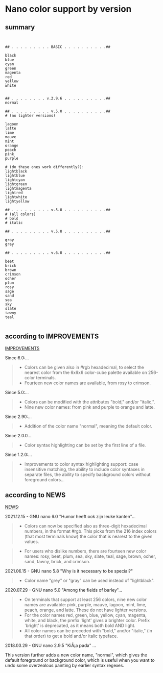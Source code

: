 # Nano color support by version

## summary

```


## . . . . . . . . . BASIC . . . . . . . . . .##

black
blue
cyan
green
magenta
red
yellow
white


## . . . . . . . . v.2.9.6 . . . . . . . . . .##
normal

## . . . . . . . . . v.5.0 . . . . . . . . . .##
# (no lighter versions)

lagoon
latte
lime
mauve
mint
orange
peach
pink
purple

# (do these ones work differently?):
lightblack
lightblue
lightcyan
lightgreen
lightmagenta
lightred
lightwhite
lightyellow

## . . . . . . . . . v.5.0 . . . . . . . . . .##
# (all colors)
# bold
# italic

## . . . . . . . . . v.5.8 . . . . . . . . . .##

gray
grey

## . . . . . . . . . v.6.0 . . . . . . . . . .##

beet
brick
brown
crimson
ocher
plum
rosy
sage
sand
sea
sky
slate
tawny
teal


```

## according to IMPROVEMENTS

[IMPROVEMENTS](https://nano-editor.org/dist/latest/IMPROVEMENTS)

Since 6.0:...
>  - Colors can be given also in #rgb hexadecimal, to select the nearest color
    from the 6x6x6 color-cube palette available on 256-color terminals.
>  - Fourteen new color names are available, from rosy to crimson.

Since 5.0:...
>  - Colors can be modified with the attributes "bold," and/or "italic,".
>  - Nine new color names: from pink and purple to orange and latte.

Since 2.90:...
>  - Addition of the color name "normal", meaning the default color.

Since 2.0.0...
>  - Color syntax highlighting can be set by the first line of a file.

Since 1.2.0:...
>  - Improvements to color syntax highlighting support: case insensitive matching, the ability to include color syntaxes in separate files, the ability to specify background colors without foreground colors...

## according to NEWS

[NEWS](https://nano-editor.org/dist/latest/NEWS):

2021.12.15 - GNU nano 6.0 "Humor heeft ook zijn leuke kanten"...

> * Colors can now be specified also as three-digit hexadecimal numbers, in the format #rgb.  This picks from the 216 index colors (that most terminals know) the color that is nearest to the given values.

> * For users who dislike numbers, there are fourteen new color names: rosy, beet, plum, sea, sky, slate, teal, sage, brown, ocher, sand, tawny, brick, and crimson.

2021.06.15 - GNU nano 5.8 "Why is it necessary to be special?"

> * Color name "grey" or "gray" can be used instead of "lightblack".

2020.07.29 - GNU nano 5.0 "Among the fields of barley"...

> * On terminals that support at least 256 colors, nine new color names are available: pink, purple, mauve, lagoon, mint, lime, peach, orange, and latte.  These do not have lighter versions.
> * For the color names red, green, blue, yellow, cyan, magenta, white, and black, the prefix 'light' gives a brighter color. Prefix 'bright' is deprecated, as it means both bold AND light.
> * All color names can be preceded with "bold," and/or "italic," (in that order) to get a bold and/or italic typeface.

2018.03.29 - GNU nano 2.9.5 "KiÅ¡a pada" ...

This version further adds a new color name, "normal", which gives the default foreground or background color, which is useful when you want to undo some overzealous painting by earlier syntax regexes.












